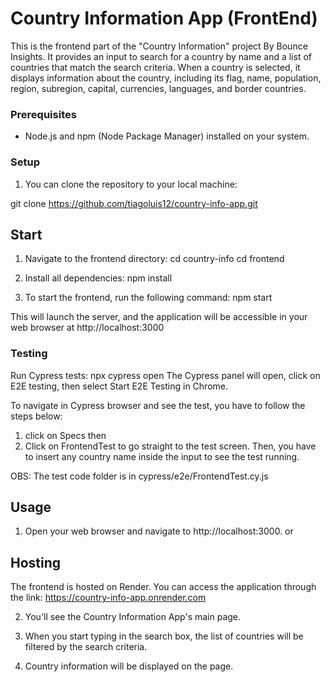 # Country Information App (FrontEnd)

This is the frontend part of the "Country Information" project By Bounce Insights. It provides an input to search for a country by name and a list of countries that match the search criteria. When a country is selected, it displays information about the country, including its flag, name, population, region, subregion, capital, currencies, languages, and border countries.

### Prerequisites

- Node.js and npm (Node Package Manager) installed on your system.

### Setup

1. You can clone the repository to your local machine:

git clone https://github.com/tiagoluis12/country-info-app.git

## Start

1. Navigate to the frontend directory:
   cd country-info
   cd frontend

2. Install all dependencies: npm install

3. To start the frontend, run the following command: npm start

This will launch the server, and the application will be accessible in your web browser at http://localhost:3000

### Testing

Run Cypress tests: npx cypress open
The Cypress panel will open, click on E2E testing, then select Start E2E Testing in Chrome.

To navigate in Cypress browser and see the test, you have to follow the steps below:

1. click on Specs then
2. Click on FrontendTest to go straight to the test screen. Then, you have to insert any country name inside the input to see the test running.

OBS: The test code folder is in cypress/e2e/FrontendTest.cy.js

## Usage

1. Open your web browser and navigate to http://localhost:3000. or

## Hosting

The frontend is hosted on Render. You can access the application through the link: https://country-info-app.onrender.com

2. You'll see the Country Information App's main page.

3. When you start typing in the search box, the list of countries will be filtered by the search criteria.

4. Country information will be displayed on the page.
